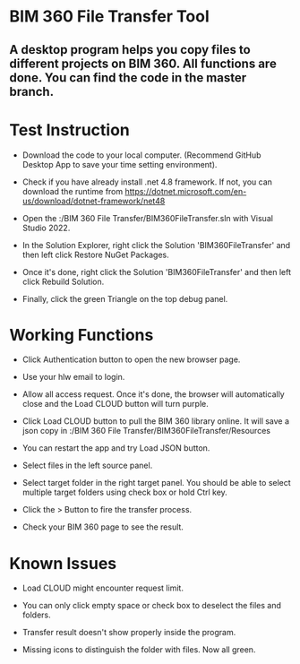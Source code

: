 # BIM 360 File Transfer Tool
A desktop program helps you copy files to different projects on BIM 360.
All functions are done. You can find the code in the master branch. 
------------------------------------------------------------------------------------------

# Test Instruction

- Download the code to your local computer. (Recommend GitHub Desktop App to save your time setting environment).

- Check if you have already install .net 4.8 framework. If not, you can download the runtime from https://dotnet.microsoft.com/en-us/download/dotnet-framework/net48

- Open the :/BIM 360 File Transfer/BIM360FileTransfer.sln with Visual Studio 2022.

- In the Solution Explorer, right click the Solution 'BIM360FileTransfer' and then left click Restore NuGet Packages.

- Once it's done, right click the Solution 'BIM360FileTransfer' and then left click Rebuild Solution.

- Finally, click the green Triangle on the top debug panel.


# Working Functions

- Click Authentication button to open the new browser page.

- Use your hlw email to login.

- Allow all access request. Once it's done, the browser will automatically close and the Load CLOUD button will turn purple.

- Click Load CLOUD button to pull the BIM 360 library online. It will save a json copy in :/BIM 360 File Transfer/BIM360FileTransfer/Resources

- You can restart the app and try Load JSON button.

- Select files in the left source panel.

- Select target folder in the right target panel. You should be able to select multiple target folders using check box or hold Ctrl key.

- Click the > Button to fire the transfer process.

- Check your BIM 360 page to see the result.

# Known Issues

- Load CLOUD might encounter request limit.

- You can only click empty space or check box to deselect the files and folders.

- Transfer result doesn't show properly inside the program.

- Missing icons to distinguish the folder with files. Now all green.
